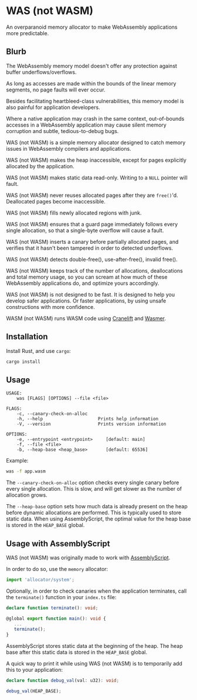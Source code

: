 # WAS (not WASM)

An overparanoid memory allocator to make WebAssembly applications more
predictable.

## Blurb

The WebAssembly memory model doesn't offer any protection against buffer
underflows/overflows.

As long as accesses are made within the bounds of the linear memory
segments, no page faults will ever occur.

Besides facilitating heartbleed-class vulnerabilities, this memory
model is also painful for application developers.

Where a native application may crash in the same context,
out-of-bounds accesses in a WebAssembly application may cause silent
memory corruption and subtle, tedious-to-debug bugs.

WAS (not WASM) is a simple memory allocator designed to catch memory
issues in WebAssembly compilers and applications.

WAS (not WASM) makes the heap inaccessible, except for pages
explicitly allocated by the application.

WAS (not WASM) makes static data read-only. Writing to a `NULL`
pointer will fault.

WAS (not WASM) never reuses allocated pages after they are `free()`'d.
Deallocated pages become inaccessible.

WAS (not WASM) fills newly allocated regions with junk.

WAS (not WASM) ensures that a guard page immediately follows every
single allocation, so that a single-byte overflow will cause a fault.

WAS (not WASM) inserts a canary before partially allocated pages, and
verifies that it hasn't been tampered in order to detected underflows.

WAS (not WASM) detects double-free(), use-after-free(), invalid free().

WAS (not WASM) keeps track of the number of allocations, deallocations
and total memory usage, so you can scream at how much of these
WebAssembly applications do, and optimize yours accordingly.

WAS (not WASM) is not designed to be fast. It is designed to help you
develop safer applications. Or faster applications, by using unsafe
constructions with more confidence.

WASM (not WASM) runs WASM code using
[Cranelift](https://github.com/CraneStation/cranelift)
and [Wasmer](https://wasmer.io/).

## Installation

Install Rust, and use `cargo`:

```sh
cargo install
```

## Usage

```text
USAGE:
    was [FLAGS] [OPTIONS] --file <file>

FLAGS:
    -c, --canary-check-on-alloc
    -h, --help                     Prints help information
    -V, --version                  Prints version information

OPTIONS:
    -e, --entrypoint <entrypoint>     [default: main]
    -f, --file <file>
    -b, --heap-base <heap_base>       [default: 65536]
```

Example:

```sh
was -f app.wasm
```

The `--canary-check-on-alloc` option checks every single canary before
every single allocation. This is slow, and will get slower as the
number of allocation grows.

The `--heap-base` option sets how much data is already present on the
heap before dynamic allocations are performed. This is typically used
to store static data. When using AssemblyScript, the optimal value for
the heap base is stored in the `HEAP_BASE` global.

## Usage with AssemblyScript

WAS (not WASM) was originally made to work with [AssemblyScript](https://assemblyscript.org).

In order to do so, use the `memory` allocator:

```typescript
import 'allocator/system';
```

Optionally, in order to check canaries when the application
terminates, call the `terminate()` function in your `index.ts` file:

```typescript
declare function terminate(): void;

@global export function main(): void {
   ...
   terminate();
}
```

AssemblyScript stores static data at the beginning of the heap. The
heap base after this static data is stored in the `HEAP_BASE` global.

A quick way to print it while using WAS (not WASM) is to temporarily
add this to your application:

```typescript
declare function debug_val(val: u32): void;

debug_val(HEAP_BASE);
```
